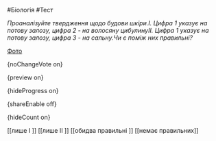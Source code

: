#Біологія #Тест

*Проаналізуйте твердження щодо будови шкіри.І. Цифра 1 указує на потову залозу, цифра 2 - на волосяну цибулинуІІ. Цифра 1 указує на потову залозу, цифра 3 - на сальну.Чи є поміж них правильні?*

[Фото](https://zno.osvita.ua//doc/images/znotest/122/12238/30.jpg)

{noChangeVote on}

{preview on}

{hideProgress on}

{shareEnable off}

{hideCount on}

[[лише І ]]
[[лише ІІ ]]
[[обидва правильні ]]
[[немає правильних]]
